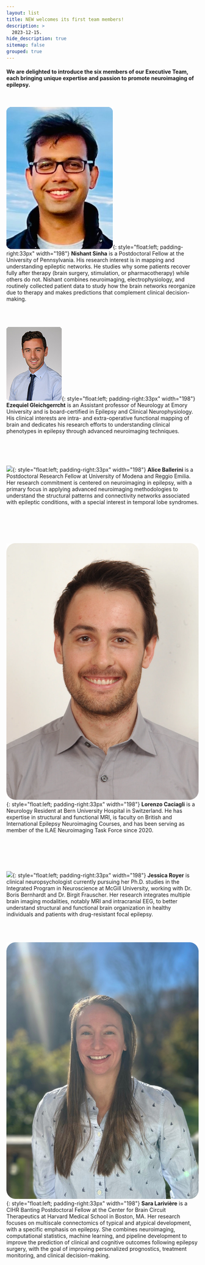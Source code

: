 ```yaml
---
layout: list
title: NEW welcomes its first team members!
description: >
  2023-12-15.
hide_description: true
sitemap: false
grouped: true
---
```


#### We are delighted to introduce the six members of our Executive Team, each bringing unique expertise and passion to promote neuroimaging of epilepsy.

<br/> 

![](https://github.com/new-epilepsy/website-extras/blob/main/team-photos/nishant.png?raw=true){: style="float:left; padding-right:33px" width="198"} <b>Nishant Sinha</b> is a Postdoctoral Fellow at the University of Pennsylvania. His research interest is in mapping and understanding epileptic networks. He studies why some patients recover fully after therapy (brain surgery, stimulation, or pharmacotherapy) while others do not. Nishant combines neuroimaging, electrophysiology, and routinely collected patient data to study how the brain networks reorganize due to therapy and makes predictions that complement clinical decision-making.
<br/><br/><br/><br/>

![](https://github.com/new-epilepsy/website-extras/blob/main/team-photos/zeke.png?raw=true){: style="float:left; padding-right:33px" width="198"} <b>Ezequiel Gleichgerrcht</b> is an Assistant professor of Neurology at Emory University and is board-certified in Epilepsy and Clinical Neurophysiology. His clinical interests are intra- and extra-operative functional mapping of brain and dedicates his research efforts to understanding clinical phenotypes in epilepsy through advanced neuroimaging techniques.
<br/><br/><br/><br/><br/>

![](https://github.com/new-epilepsy/website-extras/blob/main/team-photos/ab.png?raw=true){: style="float:left; padding-right:33px" width="198"} <b>Alice Ballerini</b> is a Postdoctoral Research Fellow at University of Modena and Reggio Emilia. Her research commitment is centered on neuroimaging in epilepsy, with a primary focus in applying advanced neuroimaging methodologies to understand the structural patterns and connectivity networks associated with epileptic conditions, with a special interest in temporal lobe syndromes.
<br/><br/><br/><br/><br/><br/>

![](https://github.com/new-epilepsy/website-extras/blob/main/team-photos/drlo.png?raw=true){: style="float:left; padding-right:33px" width="198"} <b>Lorenzo Caciagli</b> is a Neurology Resident at Bern University Hospital in Switzerland. He has expertise in structural and functional MRI, is faculty on British and International Epilepsy Neuroimaging Courses, and has been serving as member of the ILAE Neuroimaging Task Force since 2020. 
<br/><br/><br/><br/><br/><br/>

![](https://github.com/new-epilepsy/website-extras/blob/main/team-photos/jr.png?raw=true){: style="float:left; padding-right:33px" width="198"} <b>Jessica Royer</b> is clinical neuropsychologist currently pursuing her Ph.D. studies in the Integrated Program in Neuroscience at McGill University, working with Dr. Boris Bernhardt and Dr. Birgit Frauscher. Her research integrates multiple brain imaging modalities, notably MRI and intracranial EEG, to better understand structural and functional brain organization in healthy individuals and patients with drug-resistant focal epilepsy. 
<br/><br/><br/><br/>

![](https://github.com/new-epilepsy/website-extras/blob/main/team-photos/sl.png?raw=true){: style="float:left; padding-right:33px" width="198"} <b>Sara Larivière</b> is a CIHR Banting Postdoctoral Fellow at the Center for Brain Circuit Therapeutics at Harvard Medical School in Boston, MA. Her research focuses on multiscale connectomics of typical and atypical development, with a specific emphasis on epilepsy. She combines neuroimaging, computational statistics, machine learning, and pipeline development to improve the prediction of clinical and cognitive outcomes following epilepsy surgery, with the goal of improving personalized prognostics, treatment monitoring, and clinical decision-making.

